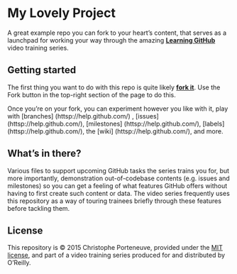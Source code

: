 My Lovely Project
=================

A great example repo you can fork to your heart’s content, that serves as a launchpad for working your way through the amazing **[Learning GitHub](http://shop.oreilly.com/category/videos/programming.do)** video training series.

## Getting started

The first thing you want to do with this repo is quite likely [**fork it**](https://help.github.com.articles/fork-a-repo/). Use the Fork button in the top-right section of the page to do this.

Once you’re on your fork, you can experiment however you like with it, play with 
[branches] (httsp://help.github.com/) , 
[issues] (httsp://help.github.com/), 
[milestones] (httsp://help.github.com/), 
[labels] (httsp://help.github.com/), the 
[wiki] (httsp://help.github.com/), and more.

## What’s in there?

Various files to support upcoming GitHub tasks the series trains you for, but more importantly, demonstration out-of-codebase contents (e.g. issues and milestones) so you can get a feeling of what features GitHub offers without having to first create such content or data.  The video series frequently uses this repository as a way of touring trainees briefly through these features before tackling them.

## License

This repository is © 2015 Christophe Porteneuve, provided under the [MIT license](LICENSE), and part of a video training series produced for and distributed by O’Reilly.
